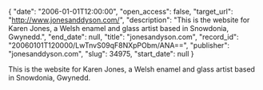 {
  "date": "2006-01-01T12:00:00", 
  "open_access": false, 
  "target_url": "http://www.jonesanddyson.com/", 
  "description": "This is the website for Karen Jones, a Welsh enamel and glass artist based in Snowdonia, Gwynedd.", 
  "end_date": null, 
  "title": "jonesandyson.com", 
  "record_id": "20060101T120000/LwTnvS09qF8NXpPObm/ANA==", 
  "publisher": "jonesanddyson.com", 
  "slug": 34975, 
  "start_date": null
}

This is the website for Karen Jones, a Welsh enamel and glass artist based in Snowdonia, Gwynedd.